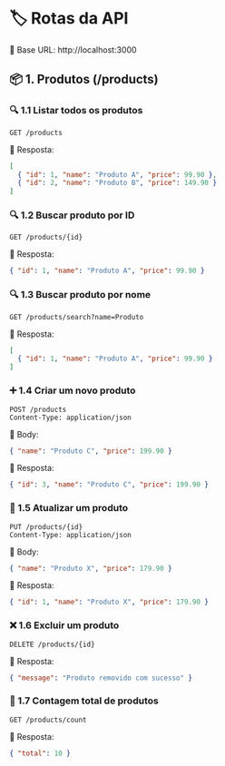 # 🏷 Rotas da API

🔗 Base URL: http://localhost:3000


## 📦 1. Produtos (/products)

### 🔍 1.1 Listar todos os produtos
```http
GET /products
```

📌 Resposta:
```json
[
  { "id": 1, "name": "Produto A", "price": 99.90 },
  { "id": 2, "name": "Produto B", "price": 149.90 }
]
```

### 🔍 1.2 Buscar produto por ID
```http
GET /products/{id}
```

📌 Resposta:
```json
{ "id": 1, "name": "Produto A", "price": 99.90 }
```

### 🔍 1.3 Buscar produto por nome
```http
GET /products/search?name=Produto
```

📌 Resposta:
```json
[
  { "id": 1, "name": "Produto A", "price": 99.90 }
]
```

### ➕ 1.4 Criar um novo produto
```http
POST /products
Content-Type: application/json
```

📌 Body:
```json
{ "name": "Produto C", "price": 199.90 }
```

📌 Resposta:
```json
{ "id": 3, "name": "Produto C", "price": 199.90 }
````

### 🔄 1.5 Atualizar um produto
```http
PUT /products/{id}
Content-Type: application/json
```

📌 Body:
```json
{ "name": "Produto X", "price": 179.90 }
```

📌 Resposta:
```json
{ "id": 1, "name": "Produto X", "price": 179.90 }
```

### ❌ 1.6 Excluir um produto
```http
DELETE /products/{id}
```

📌 Resposta:
```json
{ "message": "Produto removido com sucesso" }
```

### 🔢 1.7 Contagem total de produtos
```http
GET /products/count
```

📌 Resposta:
```json
{ "total": 10 }
```
